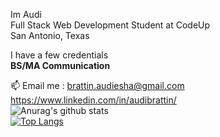 Im Audi<br>
Full Stack Web Development Student at CodeUp<br>
San Antonio, Texas<br>

I have a few credentials<br>
<b>BS/MA Communication</b>

📫 Email me : brattin.audiesha@gmail.com <br>https://www.linkedin.com/in/audibrattin/<br>
![Anurag's github stats](https://github-readme-stats.vercel.app/api?username=b-audiesha&show_icons=true&theme=monokai)<br>
[![Top Langs](https://github-readme-stats.vercel.app/api/top-langs/?username=b-audiesha&layout=compact&theme=monokai)](https://github.com/anuraghazra/github-readme-stats)
<!--
**b-audiesha/b-audiesha** is a ✨ _special_ ✨ repository because its `README.md` (this file) appears on your GitHub profile.

